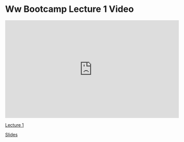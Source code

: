 # Ww Bootcamp Lecture 1 Video

<iframe width="560" height="315" src="https://www.youtube.com/embed/MFI8blVAJyU?rel=0&modestbranding=1" frameborder="0" allowfullscreen></iframe><p><a href="https://youtu.be/MFI8blVAJyU">Lecture 1</a></p>

[Slides](https://docs.google.com/presentation/d/1nfXoHUN2HUFAfDx0kZ8ElanP8HqUyBRGXvbXxrLBid4/edit#slide=id.g249b2d827f_0_152)